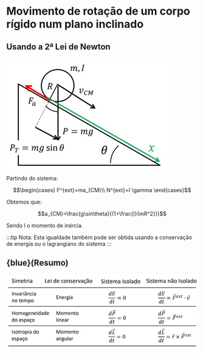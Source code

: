 # Movimento de rotação de um corpo rígido num plano inclinado

## Usando a 2ª Lei de Newton

![Plano Inclinado](./img/planoInclinado.jpg)

Partindo do sistema:

$$\begin{cases} F^{ext}=ma_{CM}\\ N^{ext}=I \gamma \end{cases}$$

Obtemos que:

$$a_{CM}=\frac{g\sin\theta}{(1+\frac{I}{mR^2})}$$

Sendo I o momento de inércia.

:::tip Nota:
Esta igualdade também pode ser obtida usando a conservação de energia ou o lagrangiano do sistema
:::

## {blue}(Resumo)

![Resumo](./img/simetrias-leis-conservacao.jpg)
